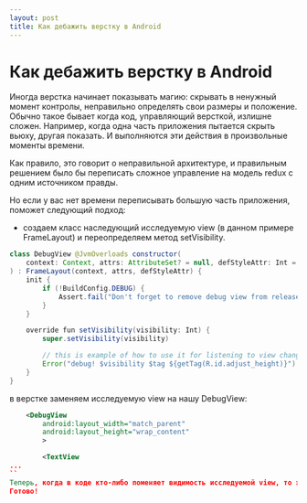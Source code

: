 ```yaml
---
layout: post
title: Как дебажить верстку в Android
---
```

# Как дебажить верстку в Android

Иногда верстка начинает показывать магию: скрывать в ненужный момент контролы, неправильно определять свои размеры и положение.
Обычно такое бывает когда код, управляющий версткой, излишне сложен. Например, когда одна часть приложения пытается скрыть вьюху, другая показать. 
И выполняются эти действия в произвольные моменты времени.

Как правило, это говорит о неправильной архитектуре, и правильным решением было бы переписать сложное управление на модель redux с одним источником правды.

Но если у вас нет времени переписывать большую часть приложения, поможет следующий подход:
* создаем класс наследующий исследуемую view  (в данном примере FrameLayout) и переопределяем метод setVisibility.
```java
class DebugView @JvmOverloads constructor(
	context: Context, attrs: AttributeSet? = null, defStyleAttr: Int = 0
) : FrameLayout(context, attrs, defStyleAttr) {
	init {
		if (!BuildConfig.DEBUG) {
			Assert.fail("Don't forget to remove debug view from release app")
		}
	}

	override fun setVisibility(visibility: Int) {
		super.setVisibility(visibility)

		// this is example of how to use it for listening to view changes
		Error("debug! $visibility $tag ${getTag(R.id.adjust_height)}").printStackTrace()
	}
}
```
в верстке заменяем исследуемую view на нашу DebugView:

```xml
	<DebugView
		android:layout_width="match_parent"
		android:layout_height="wrap_content"
		>

		<TextView
...
``
Теперь, когда в коде кто-либо поменяет видимость исследуемой view, то это можно будет поймать.
Готово!
